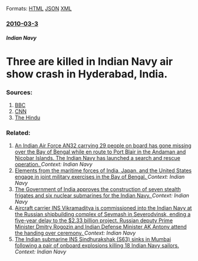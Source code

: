 
Formats: [HTML](/news/2010/03/3/three-are-killed-in-indian-navy-air-show-crash-in-hyderabad-india.html)  [JSON](/news/2010/03/3/three-are-killed-in-indian-navy-air-show-crash-in-hyderabad-india.json)  [XML](/news/2010/03/3/three-are-killed-in-indian-navy-air-show-crash-in-hyderabad-india.xml)  

### [2010-03-3](/news/2010/03/3/index.md)

##### Indian Navy
# Three are killed in Indian Navy air show crash in Hyderabad, India. 




### Sources:

1. [BBC](http://news.bbc.co.uk/2/hi/south_asia/8546735.stm)
2. [CNN](http://www.cnn.com/2010/WORLD/asiapcf/03/03/india.crash/index.html)
3. [The Hindu](http://beta.thehindu.com/news/national/article125469.ece?homepage=true)

### Related:

1. [An Indian Air Force AN32 carrying 29 people on board has gone missing over the Bay of Bengal while en route to Port Blair in the Andaman and Nicobar Islands. The Indian Navy has launched a search and rescue operation. ](/news/2016/07/22/an-indian-air-force-an32-carrying-29-people-on-board-has-gone-missing-over-the-bay-of-bengal-while-en-route-to-port-blair-in-the-andaman-and.md) _Context: Indian Navy_
2. [Elements from the maritime forces of India, Japan, and the United States engage in joint military exercises in the Bay of Bengal. ](/news/2015/10/19/elements-from-the-maritime-forces-of-india-japan-and-the-united-states-engage-in-joint-military-exercises-in-the-bay-of-bengal.md) _Context: Indian Navy_
3. [The Government of India approves the construction of seven stealth frigates and six nuclear submarines for the Indian Navy. ](/news/2015/02/18/the-government-of-india-approves-the-construction-of-seven-stealth-frigates-and-six-nuclear-submarines-for-the-indian-navy.md) _Context: Indian Navy_
4. [Aircraft carrier INS Vikramaditya is commissioned into the Indian Navy at the Russian shipbuilding complex of Sevmash in Severodvinsk, ending a five-year delay to the $2.33 billion project. Russian deputy Prime Minister Dmitry Rogozin and Indian Defense Minister AK Antony attend the handing over ceremony. ](/news/2013/11/16/aircraft-carrier-ins-vikramaditya-is-commissioned-into-the-indian-navy-at-the-russian-shipbuilding-complex-of-sevmash-in-severodvinsk-endin.md) _Context: Indian Navy_
5. [The Indian submarine INS Sindhurakshak (S63) sinks in Mumbai following a pair of onboard explosions killing 18 Indian Navy sailors. ](/news/2013/08/14/the-indian-submarine-ins-sindhurakshak-s63-sinks-in-mumbai-following-a-pair-of-onboard-explosions-killing-18-indian-navy-sailors.md) _Context: Indian Navy_
